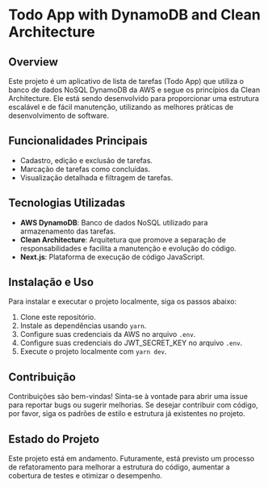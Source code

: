 # Todo App with DynamoDB and Clean Architecture


## Overview
Este projeto é um aplicativo de lista de tarefas (Todo App) que utiliza o banco de dados NoSQL DynamoDB da AWS e segue os princípios da Clean Architecture. Ele está sendo desenvolvido para proporcionar uma estrutura escalável e de fácil manutenção, utilizando as melhores práticas de desenvolvimento de software.

## Funcionalidades Principais
- Cadastro, edição e exclusão de tarefas.
- Marcação de tarefas como concluídas.
- Visualização detalhada e filtragem de tarefas.

## Tecnologias Utilizadas
- **AWS DynamoDB**: Banco de dados NoSQL utilizado para armazenamento das tarefas.
- **Clean Architecture**: Arquitetura que promove a separação de responsabilidades e facilita a manutenção e evolução do código.
- **Next.js**: Plataforma de execução de código JavaScript.

## Instalação e Uso
Para instalar e executar o projeto localmente, siga os passos abaixo:

1. Clone este repositório.
2. Instale as dependências usando `yarn`.
3. Configure suas credenciais da AWS no arquivo `.env`.
3. Configure suas credenciais do JWT_SECRET_KEY no arquivo `.env`.
4. Execute o projeto localmente com `yarn dev`.

## Contribuição
Contribuições são bem-vindas! Sinta-se à vontade para abrir uma issue para reportar bugs ou sugerir melhorias. Se desejar contribuir com código, por favor, siga os padrões de estilo e estrutura já existentes no projeto.

## Estado do Projeto
Este projeto está em andamento. Futuramente, está previsto um processo de refatoramento para melhorar a estrutura do código, aumentar a cobertura de testes e otimizar o desempenho.
